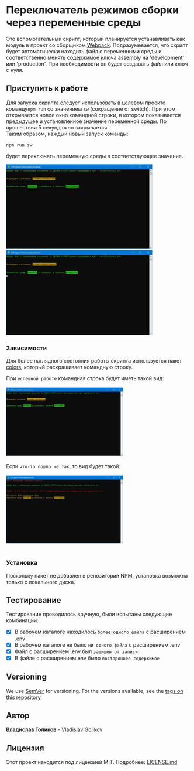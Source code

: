 # Переключатель режимов сборки через переменные среды

Это вспомогательный скрипт, который планируется устанавливать как модуль в проект
со сборщиком [Webpack](https://webpack.js.org/). Подразумевается, что скрипт
будет автоматически находить файл с переменными среды и соответственно менять
содержимое ключа assembly на 'development' или 'production'. При необходимости
он будет создавать файл или ключ с нуля.

## Приступить к работе

Для запуска скрипта следует использовать в целевом проекте команду`npm run` со
 значением `sw` (сокращение от switch). При этом открывается новое окно командной
 строки, в котором показывается предыдущее и установленное значение переменной среды.
  По прошествии 5 секунд окно закрывается.<br>
 Таким образом, каждый новый запуск команды:
 ```
 npm run sw
 ```
будет переключать переменную среды в соответствующее значение.

<img src="examples/development.jpg" alt="установлено в production" width="400" > <img src="examples/production.jpg" alt="установлено в production" width="400" >

### Зависимости

Для более наглядного состояния работы скрипта используется пакет [colors](https://github.com/Marak/colors.js), который
раскрашивает командную строку.<br>


При `успешной работе` командная строка будет иметь такой вид:<br><br>
<img src="examples/command_line1.jpg" alt="командная строка раскрашена зеленым" width="320" ><br><br>
Если `что-то пошло не так`, то вид будет такой:<br><br>
<img src="examples/command_line2.jpg" alt="командная строка раскрашена красным" width="320" ><br><br>



### Установка

Поскольку пакет не добавлен в репозиторий NPM, установка возможна только с локального диска.


## Тестирование

Тестирование проводилось вручную, были испытаны следующие комбинации:
- [X] В рабочем каталоге находилось `более одного файла` с расширением .env
- [X] В рабочем каталоге не было `ни одного файла` с расширением .env
- [X] Файл с расширением .env был `защищен от записи`
- [X] В файле с расширением.env было `постороннее содержимое`

<!---
### Break down into end to end tests

Explain what these tests test and why)

```
Give an example
```

### And coding style tests

Explain what these tests test and why

```
Give an example
```
-->
<!---
## Развертывание
пока пункт не нужен
Add additional notes about how to deploy this on a live system
-->
<!---
## Создано с помощью
собственно пока список пуст...

* [Dropwizard](http://www.dropwizard.io/1.0.2/docs/) - The web framework used
* [Maven](https://maven.apache.org/) - Dependency Management
* [ROME](https://rometools.github.io/rome/) - Used to generate RSS Feeds
-->
<!---
## Contributing

сейчас думаем над этим пунктом!!!

Please read [CONTRIBUTING.md](https://gist.github.com/PurpleBooth/b24679402957c63ec426) for details on our code of conduct, and the process for submitting pull requests to us.
-->
## Versioning

We use [SemVer](http://semver.org/) for versioning. For the versions available, see the [tags on this repository](https://github.com/your/project/tags).

## Автор

**Владислав Голиков** - [Vladislav Golikov](https://github.com/VladislavGolikov)

## Лицензия

Этот проект находится под лицензией MIT. Подробнее: [LICENSE.md](LICENSE.md)

<!---
## Благодарности
будут потом... пока рано

* Hat tip to anyone whose code was used
* Inspiration
* etc
-->
